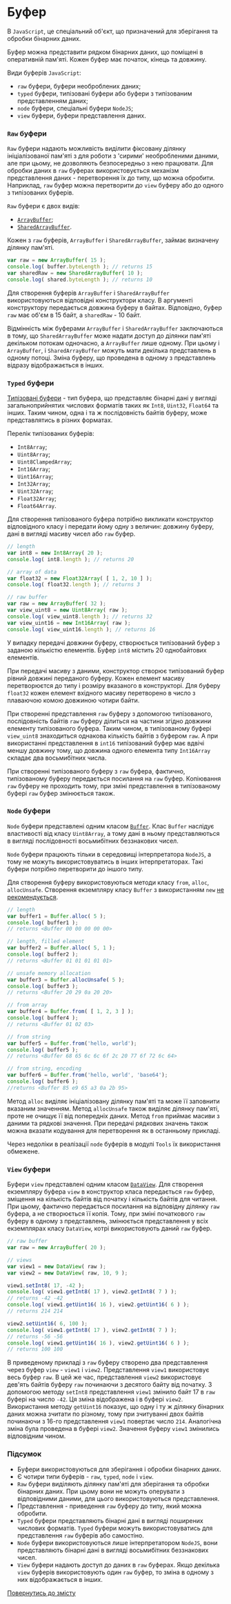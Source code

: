 # Буфер

В  <code>JavaScript</code>, це спеціальний об'єкт, що призначений для зберігання та обробки бінарних даних.

Буфер можна представити рядком бінарних даних, що поміщені в оперативній пам'яті. Кожен буфер має початок, кінець та довжину.

Види буферів `JavaScript`:
- `raw` буфери, буфери необроблених даних;
- `typed` буфери, типізовані буфери або буфери з типізованим представленням даних;
- `node` буфери, спеціальні буфери `NodeJS`;
- `view` буфери, буфери представлення даних.

### `Raw` буфери

`Raw` буфери надають можливість виділити фіксовану ділянку ініціалізованої пам'яті з для роботи з 'сирими' необробленими даними, але при цьому, не дозволяють безпосередньо з нею працювати. Для обробки даних в `raw` буферах використовується механізм представлення даних - перетворення їх до типу, що можна обробити. Наприклад, `raw` буфер можна перетворити до `view` буферу або до одного з типізованих буферів.

`Raw` буфери є двох видів:

- [`ArrayBuffer`](https://developer.mozilla.org/en-US/docs/Web/JavaScript/Reference/Global_Objects/ArrayBuffer);
- [`SharedArrayBuffer`](https://developer.mozilla.org/en-US/docs/Web/JavaScript/Reference/Global_Objects/SharedArrayBuffer).

Кожен з `raw` буферів, `ArrayBuffer` і `SharedArrayBuffer`, займає визначену ділянку пам'яті.

```js
var raw = new ArrayBuffer( 15 );
console.log( buffer.byteLength ); // returns 15
var sharedRaw = new SharedArrayBuffer( 10 );
console.log( shared.byteLength ); // returns 10
```

Для створення буферів `ArrayBuffer` i `SharedArrayBuffer` використовуються відповідні конструктори класу. В аргументі конструктору передається довжина буферу в байтах. Відповідно, буфер `raw` має об'єм в 15 байт, а `sharedRaw` - 10 байт.

Відмінність між буферами `ArrayBuffer` i `SharedArrayBuffer` заключаються в тому, що `SharedArrayBuffer` може надати доступ до ділянки пам'яті декільком потокам одночасно, а `ArrayBuffer` лише одному. При цьому і `ArrayBuffer`, i `SharedArrayBuffer` можуть мати декілька представлень в одному потоці. Зміна буферу, що проведена в одному з представлень відразу відображається в інших.

### `Typed` буфери

[Типізовані буфери](https://developer.mozilla.org/en-US/docs/Web/JavaScript/Reference/Global_Objects/TypedArray) - тип буфера, що представляє бінарні дані у вигляді загальноприйнятих числових форматів таких як  `Int8`, `Uint32`, `Float64` та інших. Таким чином, одна і та ж послідовність байтів буферу, може представлятись в різних форматах.

Перелік типізованих буферів:

- `Int8Array`;
- `Uint8Array`;
- `Uint8ClampedArray`;
- `Int16Array`;
- `Uint16Array`;
- `Int32Array`;
- `Uint32Array`;
- `Float32Array`;
- `Float64Array`.

Для створення типізованого буфера потрібно викликати конструктор відповідного класу і передати йому одну з величин: довжину буферу, дані в вигляді масиву чисел або `raw` буфер.

```js
// length
var int8 = new Int8Array( 20 );
console.log( int8.length ); // returns 20

// array of data
var float32 = new Float32Array( [ 1, 2, 10 ] );
console.log( float32.length ); // returns 3

// raw buffer
var raw = new ArrayBuffer( 32 );
var view_uint8 = new Uint8Array( raw );
console.log( view_uint8.length ); // returns 32
var view_uint16 = new Int16Array( raw );
console.log( view_uint16.length ); // returns 16
```

У випадку передачі довжини буферу, створюється типізований буфер з заданою кількістю елементів. Буфер `int8` містить 20 однобайтових елементів.

При передачі масиву з даними, конструктор створює типізований буфер рівний довжині переданого буферу. Кожен елемент масиву перетворюєтся до типу і розміру вказаного в конструкторі. Для буферу `float32` кожен елемент вхідного масиву перетворено в число з плаваючою комою довжиною чотири байти.

При створенні представлення `raw` буферу з допомогою типізованого, послідовність байтів `raw` буферу ділиться на частини згідно довжини елементу типізованого буфера. Таким чином, в типізованому буфері `view_uint8` знаходиться однакова кількість байтів з буфером `raw`. А при використанні представлення в `int16` типізований буфер має вдвічі меншу довжину тому, що довжина одного елемента типу `Int16Array` складає два восьмибітних числа.

При створенні типізованого буферу з `raw` буфера, фактично, типізованому буферу передається посилання на `raw` буфер. Копіювання `raw` буферу не проходить тому, при зміні представлення в типізованому буфері `raw` буфер змінюється також.

### `Node` буфери

`Node` буфери представлені одним класом [`Buffer`](https://nodejs.org/dist/latest-v12.x/docs/api/buffer.html). Клас `Buffer` наслідує властивості від класу `Uint8Array`, а тому дані в ньому представляються в вигляді послідовності восьмибітних беззнакових чисел.

`Node` буфери працюють тільки в середовищі інтерпретатора `NodeJS`, а тому не можуть використовуватись в інших інтерпретаторах. Такі буфери потрібно перетворити до іншого типу.

Для створення буферу використовуються методи класу `from`, `alloc`, `allocUnsafe`. Створення екземпляру класу `Buffer` з використанням `new` [не рекомендується](https://nodejs.org/dist/latest-v12.x/docs/api/buffer.html).

```js
// length
var buffer1 = Buffer.alloc( 5 );
console.log( buffer1 );
// returns <Buffer 00 00 00 00 00>

// length, filled element
var buffer2 = Buffer.alloc( 5, 1 );
console.log( buffer2 );
// returns <Buffer 01 01 01 01 01>

// unsafe memory allocation
var buffer3 = Buffer.allocUnsafe( 5 );
console.log( buffer3 );
// returns <Buffer 20 29 0a 20 20>

// from array
var buffer4 = Buffer.from( [ 1, 2, 3 ] );
console.log( buffer4 );
// returns <Buffer 01 02 03>

// from string
var buffer5 = Buffer.from('hello, world');
console.log( buffer5 );
// returns <Buffer 68 65 6c 6c 6f 2c 20 77 6f 72 6c 64>

// from string, encoding
var buffer6 = Buffer.from('hello, world', 'base64');
console.log( buffer6 );
//returns <Buffer 85 e9 65 a3 0a 2b 95>
```

Метод `alloc` виділяє ініціалізовану ділянку пам'яті та може її заповнити вказаним значенням. Метод `allocUnsafe` також виділяє ділянку пам'яті, проте не очищує її від попередніх даних. Метод `from` приймає масиви з даними та рядкові значення. При передачі рядкових значень також можна вказати кодування для перетворення як в останньому прикладі.

Через недоліки в реалізації `node` буферів в модулі `Tools` їх використання обмежене.

### `View` буфери

Буфери `view` представлені одним класом [`DataView`](https://developer.mozilla.org/en-US/docs/Web/JavaScript/Reference/Global_Objects/DataView). Для створення екземпляру буфера `view` в конструктор класа  передається `raw` буфер, зміщення на кількість байтів від початку і кількість байтів для читання. При цьому, фактично передається посилання на відповідну ділянку `raw` буфера, а не створюється її копія. Тому, при зміні початкового `raw` буферу в одному з представлень, змінюється представлення у всіх екземплярах класу `DataView`, котрі використовують даний `raw` буфер.

```js
// raw buffer
var raw = new ArrayBuffer( 20 );

// views
var view1 = new DataView( raw );
var view2 = new DataView( raw, 10, 9 );

view1.setInt8( 17, -42 );
console.log( view1.getInt8( 17 ), view2.getInt8( 7 ) );
// returns -42 -42
console.log( view1.getUint16( 16 ), view2.getUint16( 6 ) );
// returns 214 214

view2.setUint16( 6, 100 );
console.log( view1.getInt8( 17 ), view2.getInt8( 7 ) );
// returns -56 -56
console.log( view1.getUint16( 16 ), view2.getUint16( 6 ) );
// returns 100 100
```

В приведеному прикладі з `raw` буферу створено два представлення через буфер `view` - `view1` i `view2`. Представлення `view1` використовує весь буфер `raw`. В цей же час, представлення `view2` використовує дев'ять байтів буферу `raw` починаючи з десятого байту від початку. З допомогою методу `setInt8` представлення `view1` змінило байт 17 в `raw` буфері на число `-42`. Ця зміна відображена і в буфері `view2`. Використання методу `getUint16` показує, що одну і ту ж ділянку бінарних даних можна зчитати по різному, тому при зчитуванні двох байтів починаючи з 16-го представлення `view1` повертає число `214`. Аналогічна зміна була проведена в буфері `view2`. Значення буферу `view1` змінились відповідним чином.

### Підсумок

- Буфери використовуються для зберігання і обробки бінарних даних.
- Є чотири типи буферів - `raw`, `typed`, `node` i `view`.
- `Raw` буфери виділяють ділянку пам'яті для зберігання та обробки бінарних даних. При цьому вони не можуть оперувати з відповідними даними, для цього використовуються представлення.
- Представлення - приведення `raw` буферу до типу, який можна обробити.
- `Typed` буфери представляють бінарні дані в вигляді поширених числових форматів. `Typed` буфери можуть використовуватись для представлення `raw` буферів або самостіно.
- `Node` буфери використовуються лише інтерпретатором `NodeJS`, вони представляють бінарні дані в вигляді восьмибітних беззнакових чисел.
- `View` буфери надають доступ до даних в `raw` буферах. Якщо декілька `view` буферів використовують один `raw` буфер, то зміна в одному з них відображається в інших.

[Повернутись до змісту](../README.md#Концепції)
